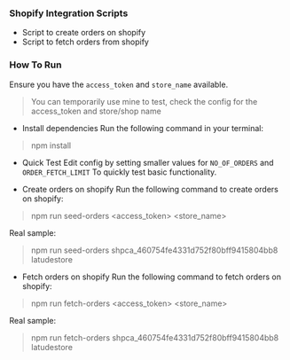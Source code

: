 ### Shopify Integration Scripts
- Script to create orders on shopify
- Script to fetch orders from shopify

### How To Run 
Ensure you have the ```access_token``` and ```store_name``` available.

> You can temporarily use mine to test, check the config for the access_token and store/shop name

- Install dependencies
Run the following command in your terminal:
> npm install

- Quick Test
Edit config by setting smaller values for ```NO_OF_ORDERS``` and ```ORDER_FETCH_LIMIT```
To quickly test basic functionality.

- Create orders on shopify
Run the following command to create orders on shopify:
> npm run seed-orders <access_token> <store_name>

Real sample:
> npm run seed-orders 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 latudestore

- Fetch orders on shopify
Run the following command to fetch orders on shopify:
> npm run fetch-orders <access_token> <store_name>

Real sample:
> npm run fetch-orders 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 latudestore


